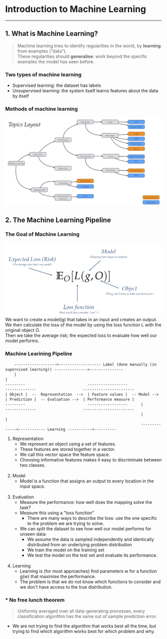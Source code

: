 # Introduction to Machine Learning

---
## 1. What is Machine Learning?
> Machine learning tries to identify regularities in the world, by **learning** from examples ("data").<br>
> These regularities should **generalise**: work beyond the specific examples the model has seen before.

### Two types of machine learning
- Supervised learning: the dataset has labels
- Unsupervised learning: the system itself learns features about the data by itself

### Methods of machine learning
![2510img/img.png](2510img/img.png)

## 2. The Machine Learning Pipeline
### The Goal of Machine Learning
![2510img/img_1.png](2510img/img_1.png)
We want to create a model(g) that takes in an input and creates an output. We then calculate the loss of the model by using the loss function L with the original object O. <br>
Then we take the average risk; the expected loss to evaluate how well our model performs.

### Machine Learining Pipeline
```
    ------------------->------------------- Label (done manually (in supervised learning)) --------------->---------------
    |                                                                                                                   |
---------                            ------------------                --------------                     -----------------------
| Object |  --  Representation  -->  | Feature values |  -- Model -->  | Prediction |  -- Evaluation -->  | Performance measure |
---------                            ------------------      |         --------------                     -----------------------
                                                             |                                                         |   
                                                             --------------<------------ Learning -----------<----------
```
1. Representation
   - We represent an object using a set of features.
   - These features are stored together in a vector.
   - We call this vector space the feature space.
   - Choosing informative features makes it easy to discriminate between two classes.
<br><br>
2. Model
    - Model is a function that assigns an output to every location in the input space.
      <br><br>
3. Evaluation
   - Measure the performance: how well does the mapping solve the task?
   - Measure this using a "loss function"
     - There are many ways to describe the loss: use the one specific to the problem we are trying to solve.
   - We can split the dataset to see how well our model performs for unseen data:
     - We assume the data is sampled independently and identically distributed from an underlying problem distribution
     - We train the model on the training set
     - We test the model on the test set and evaluate its performance.
     <br><br>
4. Learning
   - Learning is (for most approaches) find parameters w for a function g(w) that maximise the performance.
   - The problem is that we do not know which functions to consider and we don't have access to the true distribution.

### * No free lunch theorem
> Uniformly averaged over all data-generating processes, every classification algorithm has the same out of sample prediction error.
- We are not trying to find the algorithm that works best all the time, but trying to find which algorithm works best for which problem and why.